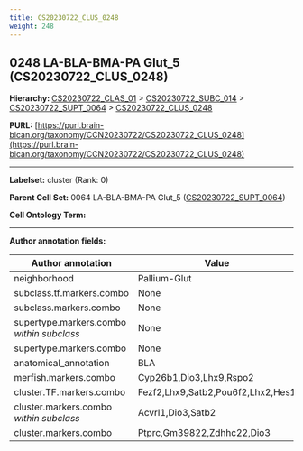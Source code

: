 ```yaml
---
title: CS20230722_CLUS_0248
weight: 248
---
```

## 0248 LA-BLA-BMA-PA Glut_5 (CS20230722_CLUS_0248)
<b>Hierarchy: </b>
[CS20230722_CLAS_01](../CS20230722_CLAS_01) >
[CS20230722_SUBC_014](../CS20230722_SUBC_014) >
[CS20230722_SUPT_0064](../CS20230722_SUPT_0064) >
[CS20230722_CLUS_0248](../CS20230722_CLUS_0248)

**PURL:** [https://purl.brain-bican.org/taxonomy/CCN20230722/CS20230722_CLUS_0248](https://purl.brain-bican.org/taxonomy/CCN20230722/CS20230722_CLUS_0248)

---


**Labelset:** cluster (Rank: 0)

**Parent Cell Set:** 0064 LA-BLA-BMA-PA Glut_5 ([CS20230722_SUPT_0064](../CS20230722_SUPT_0064))



**Cell Ontology Term:** 

[MARKER GENES.]: #


---

[TRANSFERRED ANNOTATIONS.]: #


[AUTHOR ANNOTATION FIELDS.]: #


**Author annotation fields:**

| Author annotation | Value |
|-------------------|-------|
|neighborhood|Pallium-Glut|
|subclass.tf.markers.combo|None|
|subclass.markers.combo|None|
|supertype.markers.combo _within subclass_|None|
|supertype.markers.combo|None|
|anatomical_annotation|BLA|
|merfish.markers.combo|Cyp26b1,Dio3,Lhx9,Rspo2|
|cluster.TF.markers.combo|Fezf2,Lhx9,Satb2,Pou6f2,Lhx2,Hes1|
|cluster.markers.combo _within subclass_|Acvrl1,Dio3,Satb2|
|cluster.markers.combo|Ptprc,Gm39822,Zdhhc22,Dio3|
